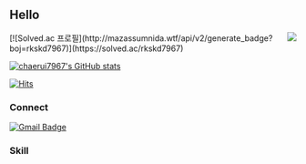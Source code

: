 ## Hello

<img align='right' src="http://mazassumnida.wtf/api/v2/generate_badge?boj=rkskd7967">
[![Solved.ac
프로필](http://mazassumnida.wtf/api/v2/generate_badge?boj=rkskd7967)](https://solved.ac/rkskd7967)

[![chaerui7967's GitHub stats](https://github-readme-stats.vercel.app/api?username=chaerui7967)](https://github.com/chaerui7967)

[![Hits](https://hits.seeyoufarm.com/api/count/incr/badge.svg?url=https%3A%2F%2Fgithub.com%2Fgjbae1212%2Fhit-counter)](https://hits.seeyoufarm.com)                                     

### Connect
[![Gmail Badge](https://img.shields.io/badge/Gmail-D14836?style=flat&logo=Gmail&logoColor=white)](mailto:chaerui7967@gmail.com)


### Skill

